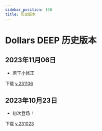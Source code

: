 ```yaml
---
sidebar_position: 100
title: 历史版本
---	
```


# Dollars DEEP 历史版本

## 2023年11月06日
- 若干小修正

下载 [v.231106](https://kilimanjaro.sunnyview.tech/Dollars_DEEP_231106.zip)


## 2023年10月23日
- 初次登场！

下载 [v.231023](https://kilimanjaro.sunnyview.tech/Dollars_DEEP_231023.zip)
